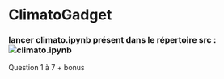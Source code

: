 # ClimatoGadget

### lancer climato.ipynb présent dans le répertoire src : ![climato.ipynb](./src/climato.ipynb)


Question 1 à 7 + bonus 
